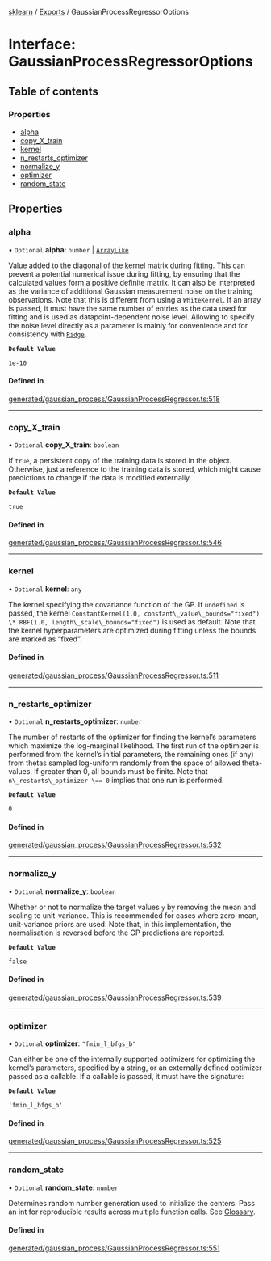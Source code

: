 [sklearn](../readme.md) / [Exports](../modules.md) / GaussianProcessRegressorOptions

# Interface: GaussianProcessRegressorOptions

## Table of contents

### Properties

- [alpha](GaussianProcessRegressorOptions.md#alpha)
- [copy\_X\_train](GaussianProcessRegressorOptions.md#copy_x_train)
- [kernel](GaussianProcessRegressorOptions.md#kernel)
- [n\_restarts\_optimizer](GaussianProcessRegressorOptions.md#n_restarts_optimizer)
- [normalize\_y](GaussianProcessRegressorOptions.md#normalize_y)
- [optimizer](GaussianProcessRegressorOptions.md#optimizer)
- [random\_state](GaussianProcessRegressorOptions.md#random_state)

## Properties

### alpha

• `Optional` **alpha**: `number` \| [`ArrayLike`](../modules.md#arraylike)

Value added to the diagonal of the kernel matrix during fitting. This can prevent a potential numerical issue during fitting, by ensuring that the calculated values form a positive definite matrix. It can also be interpreted as the variance of additional Gaussian measurement noise on the training observations. Note that this is different from using a `WhiteKernel`. If an array is passed, it must have the same number of entries as the data used for fitting and is used as datapoint-dependent noise level. Allowing to specify the noise level directly as a parameter is mainly for convenience and for consistency with [`Ridge`](sklearn.linear_model.Ridge.html#sklearn.linear_model.Ridge "sklearn.linear_model.Ridge").

**`Default Value`**

`1e-10`

#### Defined in

[generated/gaussian_process/GaussianProcessRegressor.ts:518](https://github.com/transitive-bullshit/scikit-learn-ts/blob/367336a/packages/sklearn/src/generated/gaussian_process/GaussianProcessRegressor.ts#L518)

___

### copy\_X\_train

• `Optional` **copy\_X\_train**: `boolean`

If `true`, a persistent copy of the training data is stored in the object. Otherwise, just a reference to the training data is stored, which might cause predictions to change if the data is modified externally.

**`Default Value`**

`true`

#### Defined in

[generated/gaussian_process/GaussianProcessRegressor.ts:546](https://github.com/transitive-bullshit/scikit-learn-ts/blob/367336a/packages/sklearn/src/generated/gaussian_process/GaussianProcessRegressor.ts#L546)

___

### kernel

• `Optional` **kernel**: `any`

The kernel specifying the covariance function of the GP. If `undefined` is passed, the kernel `ConstantKernel(1.0, constant\_value\_bounds="fixed") \* RBF(1.0, length\_scale\_bounds="fixed")` is used as default. Note that the kernel hyperparameters are optimized during fitting unless the bounds are marked as “fixed”.

#### Defined in

[generated/gaussian_process/GaussianProcessRegressor.ts:511](https://github.com/transitive-bullshit/scikit-learn-ts/blob/367336a/packages/sklearn/src/generated/gaussian_process/GaussianProcessRegressor.ts#L511)

___

### n\_restarts\_optimizer

• `Optional` **n\_restarts\_optimizer**: `number`

The number of restarts of the optimizer for finding the kernel’s parameters which maximize the log-marginal likelihood. The first run of the optimizer is performed from the kernel’s initial parameters, the remaining ones (if any) from thetas sampled log-uniform randomly from the space of allowed theta-values. If greater than 0, all bounds must be finite. Note that `n\_restarts\_optimizer \== 0` implies that one run is performed.

**`Default Value`**

`0`

#### Defined in

[generated/gaussian_process/GaussianProcessRegressor.ts:532](https://github.com/transitive-bullshit/scikit-learn-ts/blob/367336a/packages/sklearn/src/generated/gaussian_process/GaussianProcessRegressor.ts#L532)

___

### normalize\_y

• `Optional` **normalize\_y**: `boolean`

Whether or not to normalize the target values `y` by removing the mean and scaling to unit-variance. This is recommended for cases where zero-mean, unit-variance priors are used. Note that, in this implementation, the normalisation is reversed before the GP predictions are reported.

**`Default Value`**

`false`

#### Defined in

[generated/gaussian_process/GaussianProcessRegressor.ts:539](https://github.com/transitive-bullshit/scikit-learn-ts/blob/367336a/packages/sklearn/src/generated/gaussian_process/GaussianProcessRegressor.ts#L539)

___

### optimizer

• `Optional` **optimizer**: ``"fmin_l_bfgs_b"``

Can either be one of the internally supported optimizers for optimizing the kernel’s parameters, specified by a string, or an externally defined optimizer passed as a callable. If a callable is passed, it must have the signature:

**`Default Value`**

`'fmin_l_bfgs_b'`

#### Defined in

[generated/gaussian_process/GaussianProcessRegressor.ts:525](https://github.com/transitive-bullshit/scikit-learn-ts/blob/367336a/packages/sklearn/src/generated/gaussian_process/GaussianProcessRegressor.ts#L525)

___

### random\_state

• `Optional` **random\_state**: `number`

Determines random number generation used to initialize the centers. Pass an int for reproducible results across multiple function calls. See [Glossary](../../glossary.html#term-random_state).

#### Defined in

[generated/gaussian_process/GaussianProcessRegressor.ts:551](https://github.com/transitive-bullshit/scikit-learn-ts/blob/367336a/packages/sklearn/src/generated/gaussian_process/GaussianProcessRegressor.ts#L551)
